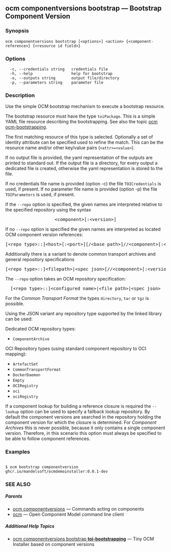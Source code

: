 ## ocm componentversions bootstrap &mdash; Bootstrap Component Version

### Synopsis

```
ocm componentversions bootstrap [<options>] <action> {<component-reference>} {<resource id field>}
```

### Options

```
  -c, --credentials string   credentials file
  -h, --help                 help for bootstrap
  -o, --outputs string       output file/directory
  -p, --parameters string    parameter file
```

### Description


Use the simple OCM bootstrap mechanism to execute a bootstrap resource.

The bootstrap resource must have the type <code>toiPackage</code>.
This is a simple YAML file resource describing the bootstrapping. See also the
topic [ocm ocm-bootstrapping](ocm_ocm-bootstrapping.md).

The first matching resource of this type is selected. Optionally a set of
identity attribute can be specified used to refine the match. This can be the
resource name and/or other key/value pairs (<code>&lt;attr>=&lt;value></code>).

If no output file is provided, the yaml representation of the outputs are
printed to standard out. If the output file is a directory, for every output a
dedicated file is created, otherwise the yaml representation is stored to the
file.

If no credentials file name is provided (option -c) the file 
<code>TOICredentials</code> is used, if present. If no parameter file name is
provided (option -p) the file <code>TOIParameters</code> is used, if present.

If the <code>--repo</code> option is specified, the given names are interpreted
relative to the specified repository using the syntax

<center>
    <pre>&lt;component>[:&lt;version>]</pre>
</center>

If no <code>--repo</code> option is specified the given names are interpreted 
as located OCM component version references:

<center>
    <pre>[&lt;repo type>::]&lt;host>[:&lt;port>][/&lt;base path>]//&lt;component>[:&lt;version>]</pre>
</center>

Additionally there is a variant to denote common transport archives
and general repository specifications

<center>
    <pre>[&lt;repo type>::]&lt;filepath>|&lt;spec json>[//&lt;component>[:&lt;version>]]</pre>
</center>

The <code>--repo</code> option takes an OCM repository specification:

<center>
    <pre>[&lt;repo type>::]&lt;configured name>|&lt;file path>|&lt;spec json></pre>
</center>

For the *Common Transport Format* the types <code>directory</code>,
<code>tar</code> or <code>tgz</code> is possible.

Using the JSON variant any repository type supported by the 
linked library can be used:

Dedicated OCM repository types:
- `ComponentArchive`

OCI Repository types (using standard component repository to OCI mapping):
- `ArtefactSet`
- `CommonTransportFormat`
- `DockerDaemon`
- `Empty`
- `OCIRegistry`
- `oci`
- `ociRegistry`

If a component lookup for building a reference closure is required
the <code>--lookup</code>  option can be used to specify a fallback
lookup repository. 
By default the component versions are searched in the repository
holding the component version for which the closure is determined.
For *Component Archives* this is never possible, because it only
contains a single component version. Therefore, in this scenario
this option must always be specified to be able to follow component
references.


### Examples

```

$ ocm bootstrap componentversion ghcr.io/mandelsoft/ocmdemoinstaller:0.0.1-dev

```

### SEE ALSO

##### Parents

* [ocm componentversions](ocm_componentversions.md)	 &mdash; Commands acting on components
* [ocm](ocm.md)	 &mdash; Open Component Model command line client



##### Additional Help Topics

* [ocm componentversions bootstrap <b>toi-bootstrapping</b>](ocm_componentversions_bootstrap_toi-bootstrapping.md)	 &mdash; Tiny OCM Installer based on component versions

